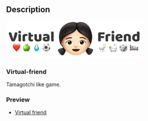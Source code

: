 ## Description

![Virtual friend](virtualfriend-logo.jpg)

### Virtual-friend

Tamagotchi like game.

### Preview

* [Virtual friend](https://www.matejnovak.si/virtual-friend/)
